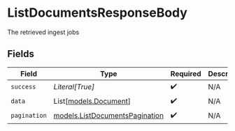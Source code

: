 # ListDocumentsResponseBody

The retrieved ingest jobs


## Fields

| Field                                                                  | Type                                                                   | Required                                                               | Description                                                            |
| ---------------------------------------------------------------------- | ---------------------------------------------------------------------- | ---------------------------------------------------------------------- | ---------------------------------------------------------------------- |
| `success`                                                              | *Literal[True]*                                                        | :heavy_check_mark:                                                     | N/A                                                                    |
| `data`                                                                 | List[[models.Document](../models/document.md)]                         | :heavy_check_mark:                                                     | N/A                                                                    |
| `pagination`                                                           | [models.ListDocumentsPagination](../models/listdocumentspagination.md) | :heavy_check_mark:                                                     | N/A                                                                    |